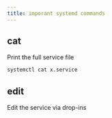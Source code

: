 ```yaml
---
title: imporant systemd commands
---
```


## cat

Print the full service file

```bash
systemctl cat x.service
```

## edit

Edit the service via drop-ins
